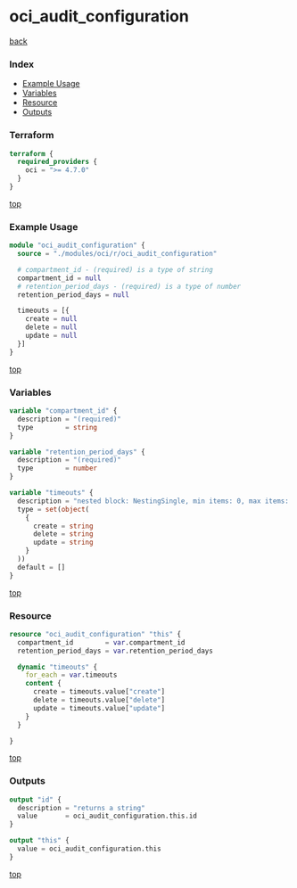 # oci_audit_configuration

[back](../oci.md)

### Index

- [Example Usage](#example-usage)
- [Variables](#variables)
- [Resource](#resource)
- [Outputs](#outputs)

### Terraform

```terraform
terraform {
  required_providers {
    oci = ">= 4.7.0"
  }
}
```

[top](#index)

### Example Usage

```terraform
module "oci_audit_configuration" {
  source = "./modules/oci/r/oci_audit_configuration"

  # compartment_id - (required) is a type of string
  compartment_id = null
  # retention_period_days - (required) is a type of number
  retention_period_days = null

  timeouts = [{
    create = null
    delete = null
    update = null
  }]
}
```

[top](#index)

### Variables

```terraform
variable "compartment_id" {
  description = "(required)"
  type        = string
}

variable "retention_period_days" {
  description = "(required)"
  type        = number
}

variable "timeouts" {
  description = "nested block: NestingSingle, min items: 0, max items: 0"
  type = set(object(
    {
      create = string
      delete = string
      update = string
    }
  ))
  default = []
}
```

[top](#index)

### Resource

```terraform
resource "oci_audit_configuration" "this" {
  compartment_id        = var.compartment_id
  retention_period_days = var.retention_period_days

  dynamic "timeouts" {
    for_each = var.timeouts
    content {
      create = timeouts.value["create"]
      delete = timeouts.value["delete"]
      update = timeouts.value["update"]
    }
  }

}
```

[top](#index)

### Outputs

```terraform
output "id" {
  description = "returns a string"
  value       = oci_audit_configuration.this.id
}

output "this" {
  value = oci_audit_configuration.this
}
```

[top](#index)